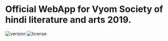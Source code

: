 # Official WebApp for Vyom Society of hindi literature and arts 2019.

 ![version](https://img.shields.io/badge/version-1.0.0-blue.svg)  ![license](https://img.shields.io/badge/license-MIT-blue.svg)